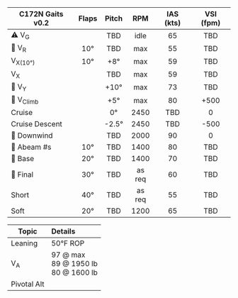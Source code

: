 | **C172N Gaits** v0.2 | **Flaps** | **Pitch** | **RPM** | **IAS (kts)** | **VSI (fpm)** |
| -------------------- |:---------:|:---------:|:-------:|:-------------:|:-------------:|
| ⚠️ V<sub>G</sub>     |           |    TBD    |  idle   |      65       |      TBD      |
| 🛫 V<sub>R</sub>     |    10°    |    TBD    |   max   |      55       |      TBD      |
| V<sub>X(10°)</sub>   |    10°    |    +8°    |   max   |      59       |      TBD      |
| V<sub>X</sub>        |           |    TBD    |   max   |      59       |      TBD      |
| 🛫 V<sub>Y</sub>     |           |   +10°    |   max   |      73       |      TBD      |
| 🛫 V<sub>Climb</sub> |           |    +5°    |   max   |      80       |     +500      |
| Cruise               |           |    0°     |  2450   |      TBD      |       0       |
| Cruise Descent       |           |  \-2.5°   |  2450   |      TBD      |     \-500     |
| 🛬 Downwind          |           |    TBD    |  2000   |      90       |       0       |
| 🛬 Abeam \#s     |    10°    |    TBD    |  1400   |      80       |      TBD      |
| 🛬 Base              |    20°    |    TBD    |  1400   |      70       |      TBD      |
| 🛬 Final             |    30°    |    TBD    | as req  |      60       |      TBD      |
| Short                |    40°    |    TBD    | as req  |      55       |      TBD      |
| Soft                 |    20°    |    TBD    |  1200   |      65       |      TBD      |


| Topic         | Details                                  |
| ------------- |:---------------------------------------- |
| Leaning       | 50°F ROP                                 |
| V<sub>A</sub> | 97 @ max<br>89 @ 1950 lb<br>80 @ 1600 lb |
| Pivotal Alt   |                                          |
